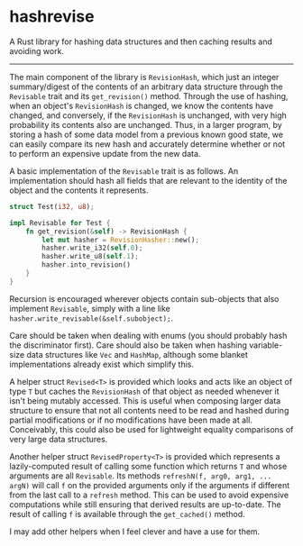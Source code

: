 # hashrevise

A Rust library for hashing data structures and then caching results and avoiding work.

---

The main component of the library is `RevisionHash`, which just an integer summary/digest of the contents of an arbitrary data structure through the `Revisable` trait and its `get_revision()` method. Through the use of hashing, when an object's `RevisionHash` is changed, we know the contents have changed, and conversely, if the `RevisionHash` is unchanged, with very high probability its contents also are unchanged. Thus, in a larger program, by storing a hash of some data model from a previous known good state, we can easily compare its new hash and accurately determine whether or not to perform an expensive update from the new data.

A basic implementation of the `Revisable` trait is as follows. An implementation should hash all fields that are relevant to the identity of the object and the contents it represents.

```rust
struct Test(i32, u8);

impl Revisable for Test {
    fn get_revision(&self) -> RevisionHash {
        let mut hasher = RevisionHasher::new();
        hasher.write_i32(self.0);
        hasher.write_u8(self.1);
        hasher.into_revision()
    }
}
```

Recursion is encouraged wherever objects contain sub-objects that also implement `Revisable`, simply with a line like `hasher.write_revisable(&self.subobject);`.

Care should be taken when dealing with enums (you should probably hash the discriminator first). Care should also be taken when hashing variable-size data structures like `Vec` and `HashMap`, although some blanket implementations already exist which simplify this.

A helper struct `Revised<T>` is provided which looks and acts like an object of type `T` but caches the `RevisionHash` of that object as needed whenever it isn't being mutably accessed. This is useful when composing larger data structure to ensure that not all contents need to be read and hashed during partial modifications or if no modifications have been made at all. Conceivably, this could also be used for lightweight equality comparisons of very large data structures.

Another helper struct `RevisedProperty<T>` is provided which represents a lazily-computed result of calling some function which returns `T` and whose arguments are all `Revisable`. Its methods `refreshN(f, arg0, arg1, ... argN)` will call `f` on the provided arguments only if the arguments if different from the last call to a `refresh` method. This can be used to avoid expensive computations while still ensuring that derived results are up-to-date. The result of calling `f` is available through the `get_cached()` method.

I may add other helpers when I feel clever and have a use for them.
